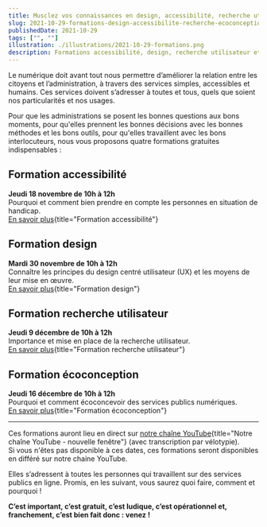 ```yaml
---
title: Musclez vos connaissances en design, accessibilité, recherche utilisateur et écoconception
slug: 2021-10-29-formations-design-accessibilite-recherche-ecoconception
publishedDate: 2021-10-29
tags: ["", ""]
illustration: ./illustrations/2021-10-29-formations.png
description: Formations accessibilité, design, recherche utilisateur et écoconception de services publics numériques
---
```


Le numérique doit avant tout nous permettre d’améliorer la relation entre les citoyens et l’administration, à travers des services simples, accessibles et humains. Ces services doivent s’adresser à toutes et tous, quels que soient nos particularités et nos usages.

Pour que les administrations se posent les bonnes questions aux bons moments, pour qu'elles prennent les bonnes décisions avec les bonnes méthodes et les bons outils, pour qu'elles travaillent avec les bons interlocuteurs, nous vous proposons quatre formations gratuites indispensables :

## Formation accessibilité
**Jeudi 18 novembre de 10h à 12h**  
Pourquoi et comment bien prendre en compte les personnes en situation de handicap.  
[En savoir plus](/formations/accessibilite/){title="Formation accessibilité"}

## Formation design
**Mardi 30 novembre de 10h à 12h**  
Connaître les principes du design centré utilisateur (UX) et les moyens de leur mise en œuvre.  
[En savoir plus](/formations/design/){title="Formation design"}

## Formation recherche utilisateur
**Jeudi 9 décembre de 10h à 12h**  
Importance et mise en place de la recherche utilisateur.  
[En savoir plus](/formations/recherche-utilisateur/){title="Formation recherche utilisateur"}

## Formation écoconception
**Jeudi 16 décembre de 10h à 12h**  
Pourquoi et comment écoconcevoir des services publics numériques.  
[En savoir plus](/formations/ecoconception/){title="Formation écoconception"}

***
Ces formations auront lieu en direct sur [notre chaîne YouTube](https://www.youtube.com/c/DesignGouv){title="Notre chaîne YouTube - nouvelle fenêtre"} (avec transcription par vélotypie).  
Si vous n'êtes pas disponible à ces dates, ces formations seront disponibles en différé sur notre chaine YouTube.  

Elles s’adressent à toutes les personnes qui travaillent sur des services publics en ligne. Promis, en les suivant, vous saurez quoi faire, comment et pourquoi !

**C’est important, c’est gratuit, c’est ludique, c’est opérationnel et, franchement, c’est bien fait donc : venez !**
